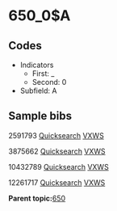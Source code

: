 # 650\_0$A

## Codes

-   Indicators
    -   First: \_
    -   Second: 0
-   Subfield: A

## Sample bibs

2591793 [Quicksearch](https://search.library.yale.edu/catalog/2591793) [VXWS](http://prodorbis.library.yale.edu:7014/vxws/GetHoldingsService?bibId=2591793)

3875662 [Quicksearch](https://search.library.yale.edu/catalog/3875662) [VXWS](http://prodorbis.library.yale.edu:7014/vxws/GetHoldingsService?bibId=3875662)

10432789 [Quicksearch](https://search.library.yale.edu/catalog/10432789) [VXWS](http://prodorbis.library.yale.edu:7014/vxws/GetHoldingsService?bibId=10432789)

12261717 [Quicksearch](https://search.library.yale.edu/catalog/12261717) [VXWS](http://prodorbis.library.yale.edu:7014/vxws/GetHoldingsService?bibId=12261717)

**Parent topic:**[650](../../tags/650/650.md)

